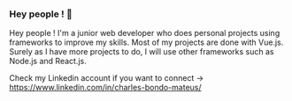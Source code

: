 ### Hey people ! 👋


Hey people ! I'm a junior web developer who does personal projects using frameworks to improve my skills. Most of my projects are done with Vue.js. Surely as I have more projects to do, I will use other frameworks such as Node.js and React.js.

Check my Linkedin account if you want to connect -> https://www.linkedin.com/in/charles-bondo-mateus/

